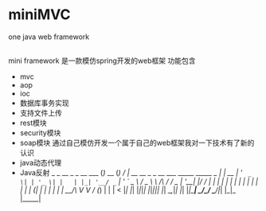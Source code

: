 # miniMVC
one java web framework


##
mini framework 是一款模仿spring开发的web框架
功能包含
- mvc
- aop
- ioc
- 数据库事务实现
- 支持文件上传
- rest模块
- security模块
- soap模块
通过自己模仿开发一个属于自己的web框架我对一下技术有了新的认识
- java动态代理
- Java反射
           _       _      __                                             _
 _ __ ___ (_)_ __ (_)    / _|_ __ __ _ _ __ ___   _____      _____  _ __| | __
| '_ ` _ \| | '_ \| |   | |_| '__/ _` | '_ ` _ \ / _ \ \ /\ / / _ \| '__| |/ /
| | | | | | | | | | |   |  _| | | (_| | | | | | |  __/\ V  V / (_) | |  |   <
|_| |_| |_|_|_| |_|_|___|_| |_|  \__,_|_| |_| |_|\___| \_/\_/ \___/|_|  |_|\_\
                   |_____|